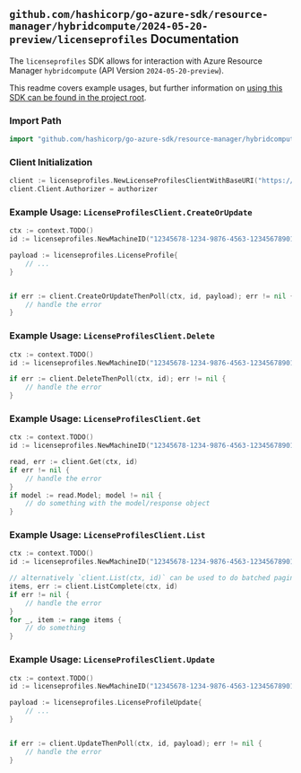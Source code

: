 
## `github.com/hashicorp/go-azure-sdk/resource-manager/hybridcompute/2024-05-20-preview/licenseprofiles` Documentation

The `licenseprofiles` SDK allows for interaction with Azure Resource Manager `hybridcompute` (API Version `2024-05-20-preview`).

This readme covers example usages, but further information on [using this SDK can be found in the project root](https://github.com/hashicorp/go-azure-sdk/tree/main/docs).

### Import Path

```go
import "github.com/hashicorp/go-azure-sdk/resource-manager/hybridcompute/2024-05-20-preview/licenseprofiles"
```


### Client Initialization

```go
client := licenseprofiles.NewLicenseProfilesClientWithBaseURI("https://management.azure.com")
client.Client.Authorizer = authorizer
```


### Example Usage: `LicenseProfilesClient.CreateOrUpdate`

```go
ctx := context.TODO()
id := licenseprofiles.NewMachineID("12345678-1234-9876-4563-123456789012", "example-resource-group", "machineName")

payload := licenseprofiles.LicenseProfile{
	// ...
}


if err := client.CreateOrUpdateThenPoll(ctx, id, payload); err != nil {
	// handle the error
}
```


### Example Usage: `LicenseProfilesClient.Delete`

```go
ctx := context.TODO()
id := licenseprofiles.NewMachineID("12345678-1234-9876-4563-123456789012", "example-resource-group", "machineName")

if err := client.DeleteThenPoll(ctx, id); err != nil {
	// handle the error
}
```


### Example Usage: `LicenseProfilesClient.Get`

```go
ctx := context.TODO()
id := licenseprofiles.NewMachineID("12345678-1234-9876-4563-123456789012", "example-resource-group", "machineName")

read, err := client.Get(ctx, id)
if err != nil {
	// handle the error
}
if model := read.Model; model != nil {
	// do something with the model/response object
}
```


### Example Usage: `LicenseProfilesClient.List`

```go
ctx := context.TODO()
id := licenseprofiles.NewMachineID("12345678-1234-9876-4563-123456789012", "example-resource-group", "machineName")

// alternatively `client.List(ctx, id)` can be used to do batched pagination
items, err := client.ListComplete(ctx, id)
if err != nil {
	// handle the error
}
for _, item := range items {
	// do something
}
```


### Example Usage: `LicenseProfilesClient.Update`

```go
ctx := context.TODO()
id := licenseprofiles.NewMachineID("12345678-1234-9876-4563-123456789012", "example-resource-group", "machineName")

payload := licenseprofiles.LicenseProfileUpdate{
	// ...
}


if err := client.UpdateThenPoll(ctx, id, payload); err != nil {
	// handle the error
}
```
